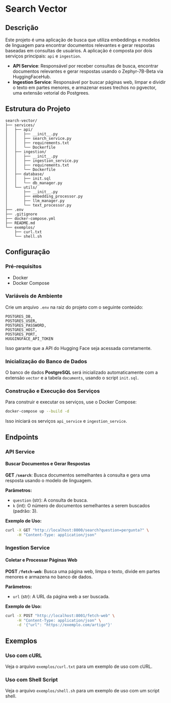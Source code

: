 # Search Vector

## Descrição
Este projeto é uma aplicação de busca que utiliza embeddings e modelos de linguagem para encontrar documentos relevantes e gerar respostas baseadas em consultas de usuários. A aplicação é composta por dois serviços principais: `api` e `ingestion`.

- **API Service**: Responsável por receber consultas de busca, encontrar documentos relevantes e gerar respostas usando o Zephyr-7B-Beta via HuggingFaceHub.
- **Ingestion Service**: Responsável por buscar páginas web, limpar e dividir o texto em partes menores, e armazenar esses trechos no pgvector, uma extensão vetorial do Postgrees.

## Estrutura do Projeto

```plaintext
search-vector/
├── services/
│   ├── api/
│   │   ├── __init__.py
│   │   ├── search_service.py
│   │   ├── requirements.txt
│   │   └── Dockerfile
│   ├── ingestion/
│   │   ├── __init__.py
│   │   ├── ingestion_service.py
│   │   ├── requirements.txt
│   │   └── Dockerfile
│   ├── database/
│   │   ├── init.sql
│   │   └── db_manager.py
│   └── utils/
│       ├── __init__.py
│       ├── embedding_processor.py
│       ├── llm_manager.py
│       └── text_processor.py
├── .env
├── .gitignore
├── docker-compose.yml
├── README.md
└── exemplos/
    ├── curl.txt
    └── shell.sh
```

## Configuração
### **Pré-requisitos**
- Docker
- Docker Compose

### **Variáveis de Ambiente**
Crie um arquivo `.env` na raiz do projeto com o seguinte conteúdo:
```
POSTGRES_DB,
POSTGRES_USER,
POSTGRES_PASSWORD,
POSTGRES_HOST,
POSTGRES_PORT,
HUGGINGFACE_API_TOKEN
```
Isso garante que a API do Hugging Face seja acessada corretamente.

### **Inicialização do Banco de Dados**
O banco de dados **PostgreSQL** será inicializado automaticamente com a extensão `vector` e a tabela `documents`, usando o script `init.sql`.

### **Construção e Execução dos Serviços**
Para construir e executar os serviços, use o Docker Compose:
```sh
docker-compose up --build -d
```
Isso iniciará os serviços `api_service` e `ingestion_service`.

## **Endpoints**
### **API Service**
#### **Buscar Documentos e Gerar Respostas**
**GET `/search`**: Busca documentos semelhantes à consulta e gera uma resposta usando o modelo de linguagem.

**Parâmetros:**
- `question` (str): A consulta de busca.
- `k` (int): O número de documentos semelhantes a serem buscados (padrão: 3).

**Exemplo de Uso:**
```sh
curl -X GET "http://localhost:8000/search?question=pergunta?" \
     -H "Content-Type: application/json"
```

### **Ingestion Service**
#### **Coletar e Processar Páginas Web**
**POST `/fetch-web`**: Busca uma página web, limpa o texto, divide em partes menores e armazena no banco de dados.

**Parâmetros:**
- `url` (str): A URL da página web a ser buscada.

**Exemplo de Uso:**
```sh
curl -X POST "http://localhost:8001/fetch-web" \
     -H "Content-Type: application/json" \
     -d '{"url": "https://exemplo.com/artigo"}'
```

## **Exemplos**
### **Uso com cURL**
Veja o arquivo `exemplos/curl.txt` para um exemplo de uso com cURL.

### **Uso com Shell Script**
Veja o arquivo `exemplos/shell.sh` para um exemplo de uso com um script shell.


